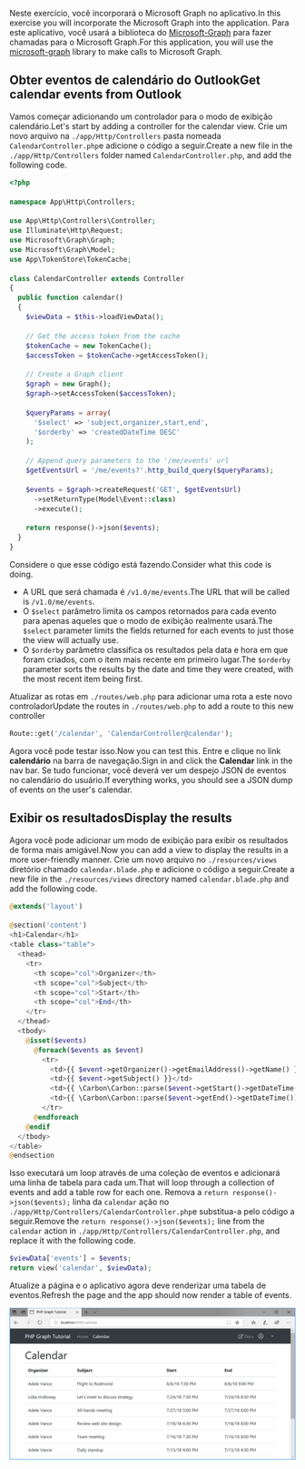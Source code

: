 <!-- markdownlint-disable MD002 MD041 -->

<span data-ttu-id="66493-101">Neste exercício, você incorporará o Microsoft Graph no aplicativo.</span><span class="sxs-lookup"><span data-stu-id="66493-101">In this exercise you will incorporate the Microsoft Graph into the application.</span></span> <span data-ttu-id="66493-102">Para este aplicativo, você usará a biblioteca do [Microsoft-Graph](https://github.com/microsoftgraph/msgraph-sdk-php) para fazer chamadas para o Microsoft Graph.</span><span class="sxs-lookup"><span data-stu-id="66493-102">For this application, you will use the [microsoft-graph](https://github.com/microsoftgraph/msgraph-sdk-php) library to make calls to Microsoft Graph.</span></span>

## <a name="get-calendar-events-from-outlook"></a><span data-ttu-id="66493-103">Obter eventos de calendário do Outlook</span><span class="sxs-lookup"><span data-stu-id="66493-103">Get calendar events from Outlook</span></span>

<span data-ttu-id="66493-104">Vamos começar adicionando um controlador para o modo de exibição calendário.</span><span class="sxs-lookup"><span data-stu-id="66493-104">Let's start by adding a controller for the calendar view.</span></span> <span data-ttu-id="66493-105">Crie um novo arquivo na `./app/Http/Controllers` pasta nomeada `CalendarController.php`e adicione o código a seguir.</span><span class="sxs-lookup"><span data-stu-id="66493-105">Create a new file in the `./app/Http/Controllers` folder named `CalendarController.php`, and add the following code.</span></span>

```php
<?php

namespace App\Http\Controllers;

use App\Http\Controllers\Controller;
use Illuminate\Http\Request;
use Microsoft\Graph\Graph;
use Microsoft\Graph\Model;
use App\TokenStore\TokenCache;

class CalendarController extends Controller
{
  public function calendar()
  {
    $viewData = $this->loadViewData();

    // Get the access token from the cache
    $tokenCache = new TokenCache();
    $accessToken = $tokenCache->getAccessToken();

    // Create a Graph client
    $graph = new Graph();
    $graph->setAccessToken($accessToken);

    $queryParams = array(
      '$select' => 'subject,organizer,start,end',
      '$orderby' => 'createdDateTime DESC'
    );

    // Append query parameters to the '/me/events' url
    $getEventsUrl = '/me/events?'.http_build_query($queryParams);

    $events = $graph->createRequest('GET', $getEventsUrl)
      ->setReturnType(Model\Event::class)
      ->execute();

    return response()->json($events);
  }
}
```

<span data-ttu-id="66493-106">Considere o que esse código está fazendo.</span><span class="sxs-lookup"><span data-stu-id="66493-106">Consider what this code is doing.</span></span>

- <span data-ttu-id="66493-107">A URL que será chamada é `/v1.0/me/events`.</span><span class="sxs-lookup"><span data-stu-id="66493-107">The URL that will be called is `/v1.0/me/events`.</span></span>
- <span data-ttu-id="66493-108">O `$select` parâmetro limita os campos retornados para cada evento para apenas aqueles que o modo de exibição realmente usará.</span><span class="sxs-lookup"><span data-stu-id="66493-108">The `$select` parameter limits the fields returned for each events to just those the view will actually use.</span></span>
- <span data-ttu-id="66493-109">O `$orderby` parâmetro classifica os resultados pela data e hora em que foram criados, com o item mais recente em primeiro lugar.</span><span class="sxs-lookup"><span data-stu-id="66493-109">The `$orderby` parameter sorts the results by the date and time they were created, with the most recent item being first.</span></span>

<span data-ttu-id="66493-110">Atualizar as rotas em `./routes/web.php` para adicionar uma rota a este novo controlador</span><span class="sxs-lookup"><span data-stu-id="66493-110">Update the routes in `./routes/web.php` to add a route to this new controller</span></span>

```php
Route::get('/calendar', 'CalendarController@calendar');
```

<span data-ttu-id="66493-111">Agora você pode testar isso.</span><span class="sxs-lookup"><span data-stu-id="66493-111">Now you can test this.</span></span> <span data-ttu-id="66493-112">Entre e clique no link **calendário** na barra de navegação.</span><span class="sxs-lookup"><span data-stu-id="66493-112">Sign in and click the **Calendar** link in the nav bar.</span></span> <span data-ttu-id="66493-113">Se tudo funcionar, você deverá ver um despejo JSON de eventos no calendário do usuário.</span><span class="sxs-lookup"><span data-stu-id="66493-113">If everything works, you should see a JSON dump of events on the user's calendar.</span></span>

## <a name="display-the-results"></a><span data-ttu-id="66493-114">Exibir os resultados</span><span class="sxs-lookup"><span data-stu-id="66493-114">Display the results</span></span>

<span data-ttu-id="66493-115">Agora você pode adicionar um modo de exibição para exibir os resultados de forma mais amigável.</span><span class="sxs-lookup"><span data-stu-id="66493-115">Now you can add a view to display the results in a more user-friendly manner.</span></span> <span data-ttu-id="66493-116">Crie um novo arquivo no `./resources/views` diretório chamado `calendar.blade.php` e adicione o código a seguir.</span><span class="sxs-lookup"><span data-stu-id="66493-116">Create a new file in the `./resources/views` directory named `calendar.blade.php` and add the following code.</span></span>

```php
@extends('layout')

@section('content')
<h1>Calendar</h1>
<table class="table">
  <thead>
    <tr>
      <th scope="col">Organizer</th>
      <th scope="col">Subject</th>
      <th scope="col">Start</th>
      <th scope="col">End</th>
    </tr>
  </thead>
  <tbody>
    @isset($events)
      @foreach($events as $event)
        <tr>
          <td>{{ $event->getOrganizer()->getEmailAddress()->getName() }}</td>
          <td>{{ $event->getSubject() }}</td>
          <td>{{ \Carbon\Carbon::parse($event->getStart()->getDateTime())->format('n/j/y g:i A') }}</td>
          <td>{{ \Carbon\Carbon::parse($event->getEnd()->getDateTime())->format('n/j/y g:i A') }}</td>
        </tr>
      @endforeach
    @endif
  </tbody>
</table>
@endsection
```

<span data-ttu-id="66493-117">Isso executará um loop através de uma coleção de eventos e adicionará uma linha de tabela para cada um.</span><span class="sxs-lookup"><span data-stu-id="66493-117">That will loop through a collection of events and add a table row for each one.</span></span> <span data-ttu-id="66493-118">Remova a `return response()->json($events);` linha da `calendar` ação no `./app/Http/Controllers/CalendarController.php`e substitua-a pelo código a seguir.</span><span class="sxs-lookup"><span data-stu-id="66493-118">Remove the `return response()->json($events);` line from the `calendar` action in `./app/Http/Controllers/CalendarController.php`, and replace it with the following code.</span></span>

```php
$viewData['events'] = $events;
return view('calendar', $viewData);
```

<span data-ttu-id="66493-119">Atualize a página e o aplicativo agora deve renderizar uma tabela de eventos.</span><span class="sxs-lookup"><span data-stu-id="66493-119">Refresh the page and the app should now render a table of events.</span></span>

![Uma captura de tela da tabela de eventos](./images/add-msgraph-01.png)